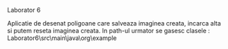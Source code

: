 Laborator 6

Aplicatie de desenat poligoane care salveaza imaginea creata, incarca alta si putem reseta imaginea creata.
 In path-ul urmator se gasesc clasele : Laborator6\src\main\java\org\example